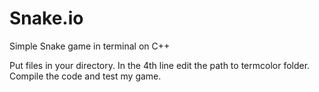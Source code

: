 # Snake.io
Simple Snake game in terminal on C++

Put files in your directory.
In the 4th line edit the path to termcolor folder.
Compile the code and test my game.
